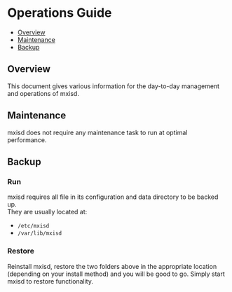 # Operations Guide
- [Overview](#overview)
- [Maintenance](#maintenance)
- [Backup](#backup)

## Overview
This document gives various information for the day-to-day management and operations of mxisd.

## Maintenance
mxisd does not require any maintenance task to run at optimal performance.

## Backup
### Run
mxisd requires all file in its configuration and data directory to be backed up.  
They are usually located at:
- `/etc/mxisd`
- `/var/lib/mxisd`

### Restore
Reinstall mxisd, restore the two folders above in the appropriate location (depending on your install method) and you
will be good to go. Simply start mxisd to restore functionality.
